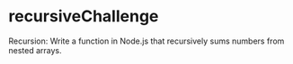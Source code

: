 # recursiveChallenge
Recursion: Write a function in Node.js that recursively sums numbers from nested arrays.
